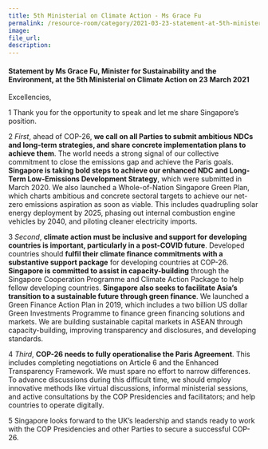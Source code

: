 ```yaml
---  
title: 5th Ministerial on Climate Action - Ms Grace Fu  
permalink: /resource-room/category/2021-03-23-statement-at-5th-ministerial-on-climate-action/  
image:  
file_url:  
description:  
---  
```


#### Statement by Ms Grace Fu, Minister for Sustainability and the Environment, at the 5th Ministerial on Climate Action on 23 March 2021  

Excellencies,

1 Thank you for the opportunity to speak and let me share Singapore’s position.

2 *First*, ahead of COP-26, **we call on all Parties to submit ambitious NDCs and long-term strategies, and share concrete implementation plans to achieve them**. The world needs a strong signal of our collective commitment to close the emissions gap and achieve the Paris goals. **Singapore is taking bold steps to achieve our enhanced NDC and Long-Term Low-Emissions Development Strategy**, which were submitted in March 2020. We also launched a Whole-of-Nation Singapore Green Plan, which charts ambitious and concrete sectoral targets to achieve our net-zero emissions aspiration as soon as viable. This includes quadrupling solar energy deployment by 2025, phasing out internal combustion engine vehicles by 2040, and piloting cleaner electricity imports.

3 *Second*, **climate action must be inclusive and support for developing countries is important, particularly in a post-COVID future**. Developed countries should **fulfil their climate finance commitments with a substantive support package** for developing countries at COP-26. **Singapore is committed to assist in capacity-building** through the Singapore Cooperation Programme and Climate Action Package to help fellow developing countries. **Singapore also seeks to facilitate Asia’s transition to a sustainable future through green finance**. We launched a Green Finance Action Plan in 2019, which includes a two billion US dollar Green Investments Programme to finance green financing solutions and markets. We are building sustainable capital markets in ASEAN through capacity-building, improving transparency and disclosures, and developing standards.

4 *Third*, **COP-26 needs to fully operationalise the Paris Agreement**. This includes completing negotiations on Article 6 and the Enhanced Transparency Framework. We must spare no effort to narrow differences. To advance discussions during this difficult time, we should employ innovative methods like virtual discussions, informal ministerial sessions, and active consultations by the COP Presidencies and facilitators; and help countries to operate digitally.

5 Singapore looks forward to the UK’s leadership and stands ready to work with the COP Presidencies and other Parties to secure a successful COP-26.
